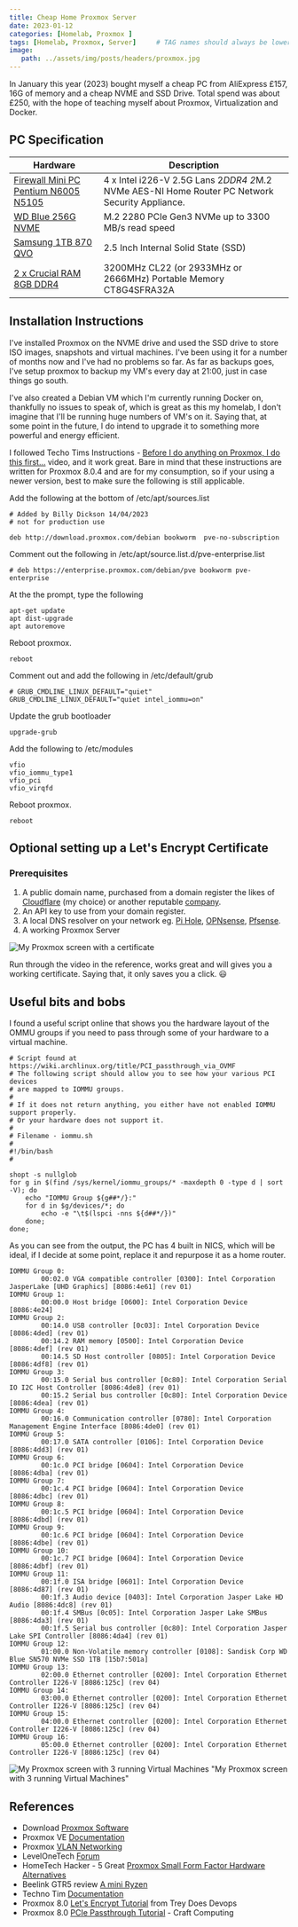 ```yaml
---
title: Cheap Home Proxmox Server
date: 2023-01-12
categories: [Homelab, Proxmox ]
tags: [Homelab, Proxmox, Server]     # TAG names should always be lowercase
image:
   path: ../assets/img/posts/headers/proxmox.jpg
---
```

 In January this year (2023) bought myself a cheap PC from AliExpress £157, 16G of memory and a cheap NVME and SSD Drive. Total spend was about £250, with the hope of teaching myself about Proxmox, Virtualization and Docker.

## PC Specification  

| Hardware | Description |
|-----|----|
 | [Firewall Mini PC Pentium N6005 N5105](https://www.aliexpress.com/item/1005003991560461.html?spm=a2g0o.order_list.order_list_main.4.37b51802ONX0sX)  | 4 x Intel i226-V 2.5G Lans 2*DDR4 2*M.2 NVMe AES-NI Home Router PC Network Security Appliance. |
 | [WD Blue 256G NVME](https://www.amazon.co.uk/gp/product/B09HKGGPLR/ref=ppx_yo_dt_b_search_asin_title?ie=UTF8&psc=1) | M.2 2280 PCIe Gen3 NVMe up to 3300 MB/s read speed |
 | [Samsung 1TB 870 QVO](https://www.amazon.co.uk/gp/product/B089QXQ1TV/ref=ppx_yo_dt_b_asin_title_o02_s00?ie=UTF8&th=1) | 2.5 Inch Internal Solid State (SSD) |
| [2 x Crucial RAM 8GB DDR4](<https://www.amazon.co.uk/gp/product/B08C4Z69LN/ref=ppx_yo_dt_b_asin_title_o08_s00?ie=UTF8&psc=1>) | 3200MHz CL22 (or 2933MHz or 2666MHz) Portable Memory CT8G4SFRA32A |

## Installation Instructions

I've installed Proxmox on the NVME drive and used the SSD drive to store ISO images, snapshots and virtual machines. I've been using it for a number of months now and I've had no problems so far. As far as backups goes, I've setup proxmox to backup my VM's every day at 21:00, just in case things go south.

I've also created a Debian VM which I'm currently running Docker on, thankfully no issues to speak of, which is great as this my homelab, I don't imagine that I'll be running huge numbers of VM's on it. Saying that, at some point in the future, I do intend to upgrade it to something more powerful and energy efficient.

I followed Techo Tims Instructions - [Before I do anything on Proxmox, I do this first...](https://www.youtube.com/watch?v=GoZaMgEgrHw) video, and it work great. Bare in mind that these instructions are written for Proxmox 8.0.4 and are for my consumption, so if your using a newer version, best to make sure the following is still applicable.

Add the following at the bottom of /etc/apt/sources.list

```shell
# Added by Billy Dickson 14/04/2023
# not for production use

deb http://download.proxmox.com/debian bookworm  pve-no-subscription
```

Comment out the following in /etc/apt/source.list.d/pve-enterprise.list

```shell
# deb https://enterprise.proxmox.com/debian/pve bookworm pve-enterprise
```

At the the prompt, type the following

```shell
apt-get update
apt dist-upgrade
apt autoremove
```

Reboot proxmox.

```shell
reboot
```

Comment out and add the following in /etc/default/grub

```shell
# GRUB_CMDLINE_LINUX_DEFAULT="quiet"
GRUB_CMDLINE_LINUX_DEFAULT="quiet intel_iommu=on"
```

Update the grub bootloader

```shell
upgrade-grub
```

Add the following to /etc/modules

```shell
vfio
vfio_iommu_type1
vfio_pci
vfio_virqfd
```

Reboot proxmox.

```shell
reboot
```

## Optional setting up a Let's Encrypt Certificate

### Prerequisites

1. A public domain name, purchased from a domain register the likes of [Cloudflare](https://www.cloudflare.com/products/registrar/) (my choice) or another reputable [company](https://www.top10.com/hosting/domainhosting-comparison-uk?utm_source=google&kw=purchasing%20a%20domain&c=634648085736&t=search&p=&m=e&adpos=&dev=c&devmod=&mobval=0&network=g&campaignid=18915521216&groupid=151971921508&targetid=kwd-106697532&interest=&physical=9046881&feedid=&a=11181&ts=hi&topic=&test=google_uk_domain&clicktype=&camtype=&gclid=CjwKCAjwmbqoBhAgEiwACIjzEAfKVmB29XPDx9TJojlDq6qPOR0BKBs5-oivYm3M6T3hg7kxunNWVBoCf_QQAvD_BwE).
2. An API key to use from your domain register.
3. A local DNS resolver on your network eg. [Pi Hole](https://pi-hole.net/), [OPNsense](https://opnsense.org/), [Pfsense](https://www.pfsense.org/).
4. A working Proxmox Server

![My Proxmox screen with a certificate](../assets/img/posts/2023-01-12-Cheap-Home-Proxmox-Server/certificate.png "My Proxmox screen with a valid certificate")

Run through the video in the reference, works great and will gives you a working certificate. Saying that, it only saves you a click. :smiley:

## Useful bits and bobs

I found a useful script online that shows you the hardware layout of the OMMU groups if you need to pass through some of your hardware to a virtual machine.

```shell
# Script found at https://wiki.archlinux.org/title/PCI_passthrough_via_OVMF
# The following script should allow you to see how your various PCI devices 
# are mapped to IOMMU groups.
# 
# If it does not return anything, you either have not enabled IOMMU support properly. 
# Or your hardware does not support it.
#
# Filename - iommu.sh
#
#!/bin/bash
#

shopt -s nullglob
for g in $(find /sys/kernel/iommu_groups/* -maxdepth 0 -type d | sort -V); do
    echo "IOMMU Group ${g##*/}:"
    for d in $g/devices/*; do
        echo -e "\t$(lspci -nns ${d##*/})"
    done;
done;
```

As you can see from the output, the PC has 4 built in NICS, which will be ideal, if I decide at some point, replace it and repurpose it as a home router.

```plaintext
IOMMU Group 0:
        00:02.0 VGA compatible controller [0300]: Intel Corporation JasperLake [UHD Graphics] [8086:4e61] (rev 01)
IOMMU Group 1:
        00:00.0 Host bridge [0600]: Intel Corporation Device [8086:4e24]
IOMMU Group 2:
        00:14.0 USB controller [0c03]: Intel Corporation Device [8086:4ded] (rev 01)
        00:14.2 RAM memory [0500]: Intel Corporation Device [8086:4def] (rev 01)
        00:14.5 SD Host controller [0805]: Intel Corporation Device [8086:4df8] (rev 01)
IOMMU Group 3:
        00:15.0 Serial bus controller [0c80]: Intel Corporation Serial IO I2C Host Controller [8086:4de8] (rev 01)
        00:15.2 Serial bus controller [0c80]: Intel Corporation Device [8086:4dea] (rev 01)
IOMMU Group 4:
        00:16.0 Communication controller [0780]: Intel Corporation Management Engine Interface [8086:4de0] (rev 01)
IOMMU Group 5:
        00:17.0 SATA controller [0106]: Intel Corporation Device [8086:4dd3] (rev 01)
IOMMU Group 6:
        00:1c.0 PCI bridge [0604]: Intel Corporation Device [8086:4dba] (rev 01)
IOMMU Group 7:
        00:1c.4 PCI bridge [0604]: Intel Corporation Device [8086:4dbc] (rev 01)
IOMMU Group 8:
        00:1c.5 PCI bridge [0604]: Intel Corporation Device [8086:4dbd] (rev 01)
IOMMU Group 9:
        00:1c.6 PCI bridge [0604]: Intel Corporation Device [8086:4dbe] (rev 01)
IOMMU Group 10:
        00:1c.7 PCI bridge [0604]: Intel Corporation Device [8086:4dbf] (rev 01)
IOMMU Group 11:
        00:1f.0 ISA bridge [0601]: Intel Corporation Device [8086:4d87] (rev 01)
        00:1f.3 Audio device [0403]: Intel Corporation Jasper Lake HD Audio [8086:4dc8] (rev 01)
        00:1f.4 SMBus [0c05]: Intel Corporation Jasper Lake SMBus [8086:4da3] (rev 01)
        00:1f.5 Serial bus controller [0c80]: Intel Corporation Jasper Lake SPI Controller [8086:4da4] (rev 01)
IOMMU Group 12:
        01:00.0 Non-Volatile memory controller [0108]: Sandisk Corp WD Blue SN570 NVMe SSD 1TB [15b7:501a]
IOMMU Group 13:
        02:00.0 Ethernet controller [0200]: Intel Corporation Ethernet Controller I226-V [8086:125c] (rev 04)
IOMMU Group 14:
        03:00.0 Ethernet controller [0200]: Intel Corporation Ethernet Controller I226-V [8086:125c] (rev 04)
IOMMU Group 15:
        04:00.0 Ethernet controller [0200]: Intel Corporation Ethernet Controller I226-V [8086:125c] (rev 04)
IOMMU Group 16:
        05:00.0 Ethernet controller [0200]: Intel Corporation Ethernet Controller I226-V [8086:125c] (rev 04)
```

![My Proxmox screen with 3 running Virtual Machines](../assets/img/posts/2023-01-12-Cheap-Home-Proxmox-Server/PVE.png) "My Proxmox screen with 3 running Virtual Machines"

## References

- Download [Proxmox Software](https://hometechhacker.com/5-great-proxmox-small-form-factor-hardware-options/)
- Proxmox VE [Documentation](https://pve.proxmox.com/pve-docs/)
- Proxmox [VLAN Networking](https://www.youtube.com/watch?v=zx5LFqyMPMU)
- LevelOneTech  [Forum](https://forum.level1techs.com/)
- HomeTech Hacker - 5 Great [Proxmox Small Form Factor Hardware Alternatives](https://hometechhacker.com/5-great-proxmox-small-form-factor-hardware-options/)
- Beelink GTR5 review  [A mini Ryzen](https://www.tomsguide.com/reviews/beelink-gtr5)
- Techno Tim  [Documentation](https://technotim.live/)
- Proxmox 8.0 [Let's Encrypt Tutorial](https://www.youtube.com/watch?v=CDmklu67nSU) from Trey Does Devops
- Proxmox 8.0 [PCIe Passthrough Tutorial](https://youtu.be/_hOBAGKLQkI?si=CK0bAtgs9L1gtcOI) - Craft Computing
